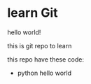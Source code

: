# learn Git

hello world!

this is git repo to learn

this repo have these code:
- python hello world
